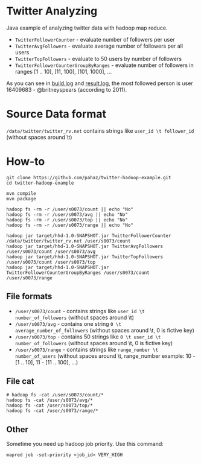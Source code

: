 # Twitter Analyzing

Java example of analyzing twitter data with hadoop map reduce.

 - `TwitterFollowerCounter` - evaluate number of followers per user
 - `TwitterAvgFollowers` - evaluate average number of followers per all users
 - `TwitterTopFollowers` - evaluate to 50 users by number of followers
 - `TwitterFollowerCounterGroupByRanges` - evaluate number of followers in ranges [1 .. 10], [11, 100], [101, 1000], ...

As you can see in [build.log](https://github.com/pahaz/twitter-hadoop-example/blob/master/build.log.txt) and [result.log](https://github.com/pahaz/twitter-hadoop-example/blob/master/result.log.txt), the most followed person is user 16409683 - @britneyspears (according to 2011).

# Source Data format
`/data/twitter/twitter_rv.net` contains strings like `user_id \t follower_id` (without spaces around \t)

# How-to

    git clone https://github.com/pahaz/twitter-hadoop-example.git
    cd twitter-hadoop-example
    
    mvn compile
    mvn package
    
    hadoop fs -rm -r /user/s0073/count || echo "No"
    hadoop fs -rm -r /user/s0073/avg || echo "No"
    hadoop fs -rm -r /user/s0073/top || echo "No"
    hadoop fs -rm -r /user/s0073/range || echo "No"
    
    hadoop jar target/hhd-1.0-SNAPSHOT.jar TwitterFollowerCounter /data/twitter/twitter_rv.net /user/s0073/count
    hadoop jar target/hhd-1.0-SNAPSHOT.jar TwitterAvgFollowers /user/s0073/count /user/s0073/avg
    hadoop jar target/hhd-1.0-SNAPSHOT.jar TwitterTopFollowers /user/s0073/count /user/s0073/top
    hadoop jar target/hhd-1.0-SNAPSHOT.jar TwitterFollowerCounterGroupByRanges /user/s0073/count /user/s0073/range

## File formats

 - `/user/s0073/count` - contains strings like `user_id \t number_of_followers` (without spaces around \t)
 - `/user/s0073/avg` - contains one string `0 \t average_number_of_followers` (without spaces around \t, 0 is fictive key)
 - `/user/s0073/top` - contains 50 strings like `0 \t user_id \t number_of_followers` (without spaces around \t, 0 is fictive key)
 - `/user/s0073/range` - contains strings like `range_number \t number_of_users` (without spaces around \t, range_number example: 10 - [1 .. 10], 11 - [11 .. 100], ...)

## File cat

    # hadoop fs -cat /user/s0073/count/*
    hadoop fs -cat /user/s0073/avg/*
    hadoop fs -cat /user/s0073/top/*
    hadoop fs -cat /user/s0073/range/*

## Other

Sometime you need up hadoop job priority. Use this command:

    mapred job -set-priority <job_id> VERY_HIGH
